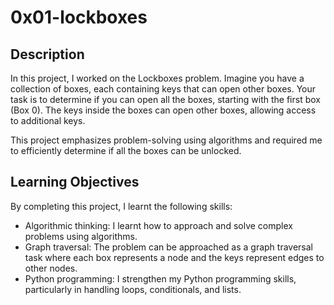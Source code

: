 # 0x01-lockboxes

## Description
In this project, I worked on the Lockboxes problem. Imagine you have a collection of boxes, each containing keys that can open other boxes. Your task is to determine if you can open all the boxes, starting with the first box (Box 0). The keys inside the boxes can open other boxes, allowing access to additional keys.

This project emphasizes problem-solving using algorithms and required me to efficiently determine if all the boxes can be unlocked.

## Learning Objectives
By completing this project, I learnt the following skills:

- Algorithmic thinking: I learnt how to approach and solve complex problems using algorithms.
- Graph traversal: The problem can be approached as a graph traversal task where each box represents a node and the keys represent edges to other nodes.
- Python programming: I strengthen my Python programming skills, particularly in handling loops, conditionals, and lists.

